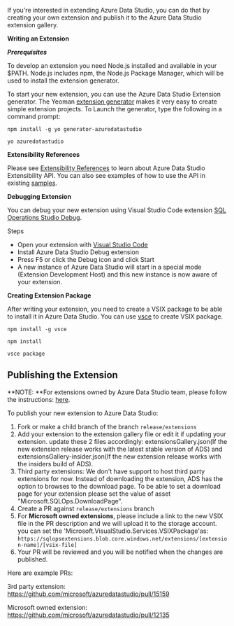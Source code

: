 If you're interested in extending Azure Data Studio, you can do that by creating your own extension and publish it to the Azure Data Studio extension gallery.

**Writing an Extension**

***Prerequisites***

To develop an extension you need Node.js installed and available in your $PATH. Node.js includes npm, the Node.js Package Manager, which will be used to install the extension generator.

To start your new extension, you can use the Azure Data Studio Extension generator. The Yeoman [extension generator](https://www.npmjs.com/package/generator-azuredatastudio) makes it very easy to create simple extension projects. To Launch the generator, type the following in a command prompt:

`npm install -g yo generator-azuredatastudio`

`yo azuredatastudio`


**Extensibility References**

Please see [Extensibility References](https://github.com/Microsoft/azuredatastudio/wiki/Getting-started-with-Extensibility) to learn about Azure Data Studio Extensibility API. You can also see examples of how to use the API in existing [samples](https://github.com/Microsoft/azuredatastudio/tree/master/samples).


**Debugging Extension**

You can debug your new extension using Visual Studio Code extension [SQL Operations Studio Debug](https://github.com/kevcunnane/sqlops-debug).

Steps
- Open your extension with [Visual Studio Code](https://code.visualstudio.com/)
- Install Azure Data Studio Debug extension
- Press F5 or click the Debug icon and click Start
- A new instance of Azure Data Studio will start in a special mode (Extension Development Host) and this new instance is now aware of your extension.


**Creating Extension Package**

After writing your extension, you need to create a VSIX package to be able to install it in Azure Data Studio. You can use [vsce](https://github.com/Microsoft/vscode-vsce) to create VSIX package.

`npm install -g vsce`

`npm install`

`vsce package`


## **Publishing the Extension**

**NOTE: **For extensions owned by Azure Data Studio team, please follow the instructions: [here](https://github.com/microsoft/azuredatastudio-docs/blob/main/Guides/UpdateExtensionGallery.md). 

To publish your new extension to Azure Data Studio:

1. Fork or make a child branch of the branch `release/extensions`
1. Add your extension to the extension gallery file or edit it if updating your extension. update these 2 files accordingly: extensionsGallery.json(If the new extension release works with the latest stable version of ADS) and 
extensionsGallery-insider.json(If the new extension release works with the insiders build of ADS).
1. Third party extensions: We don't have support to host third party extensions for now. Instead of downloading the extension, ADS has the option to browses to the download page. To be able to set a download page for your extension please set the value of asset "Microsoft.SQLOps.DownloadPage".
1. Create a PR against `release/extensions` branch
1. For **Microsoft owned extensions**, please include a link to the new VSIX file in the PR description and we will upload it to the storage account. you can set the 'Microsoft.VisualStudio.Services.VSIXPackage'as: `https://sqlopsextensions.blob.core.windows.net/extensions/[extension-name]/[vsix-file]`
1. Your PR will be reviewed and you will be notified when the changes are published.

Here are example PRs: 


3rd party extension: https://github.com/microsoft/azuredatastudio/pull/15159


Microsoft owned extension: https://github.com/microsoft/azuredatastudio/pull/12135

